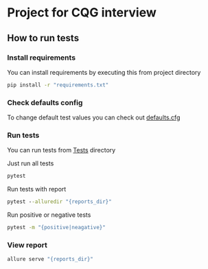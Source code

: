 # Project for CQG interview

## How to run tests
### Install requirements
You can install requirements by executing this from project directory
```cmd
pip install -r "requirements.txt"
```

### Check defaults config
To change default test values you can check out [defaults.cfg](/Tests/Resource/defaults.cfg)

### Run tests
You can run tests from [Tests](/Tests) directory

Just run all tests
```cmd
pytest
```
Run tests with report
```cmd
pytest --alluredir "{reports_dir}"
```
Run positive or negative tests
```cmd
pytest -m "{positive|neagative}"
```

### View report
```cmd
allure serve "{reports_dir}"
```
